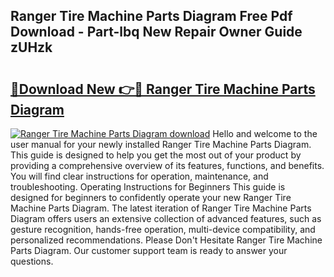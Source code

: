 ## Ranger Tire Machine Parts Diagram Free Pdf Download - Part-lbq New Repair Owner Guide zUHzk

# <h2><a href="http://dfl12k.blite.top/?on=Ranger+Tire+Machine+Parts+Diagram">🔗Download New 👉🔴 Ranger Tire Machine Parts Diagram</a></h2>

[![Ranger Tire Machine Parts Diagram download](https://i.imgur.com/lujVjoI.png)](http://dfl12k.blite.top/?on=Ranger+Tire+Machine+Parts+Diagram)
Hello and welcome to the user manual for your newly installed Ranger Tire Machine Parts Diagram. This guide is designed to help you get the most out of your product by providing a comprehensive overview of its features, functions, and benefits. You will find clear instructions for operation, maintenance, and troubleshooting. Operating Instructions for Beginners This guide is designed for beginners to confidently operate your new Ranger Tire Machine Parts Diagram. The latest iteration of Ranger Tire Machine Parts Diagram offers users an extensive collection of advanced features, such as gesture recognition, hands-free operation, multi-device compatibility, and personalized recommendations. Please Don't Hesitate Ranger Tire Machine Parts Diagram. Our customer support team is ready to answer your questions.
